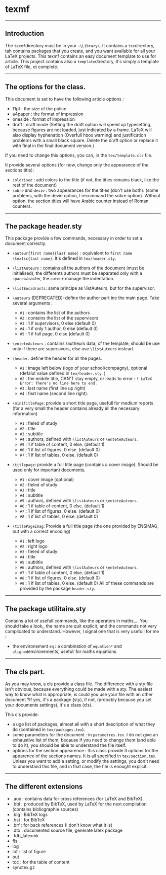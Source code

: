 # texmf
***

## Introduction

The ```texmf```directory must be in your ```~\Library\```. It contains a ```tex```directory, tah contains packages that you create, and you want available for all your LaTeX projects. This texmf contains an easy document template to use for article. This project contains also a ```template```directory, it's simply a template of LaTeX file, ot complete.
***
## The options for the class.
This document is set to have the following article options : 
* 11pt : the size of the police
* a4paper : the format of impression
* oneside : format of impression
* draft : draft mode (Setting the draft option will speed up typesetting, because figures are not loaded, just indicated by a frame. LaTeX will also display hyphenation (Overfull hbox warning) and justification problems with a small black square. Delete the draft option or replace it with final in the final document version.)

If you need to change this options, you can, in the ```tex/template.cls``` file.

It provide several options (for now, change only the appearance of the sections title):
* ```colorised``` : add colors to the title (if not, the titles remains black, like the rest of the document)
* ```sobre``` and ```devie``` : two appearances for the titles (don't use both). (some problems, with the devie option, I recommand the sobre option). Without option, the section titles will have Arabic counter instead of Roman counters.

***
## The package header.sty
This package provide a few commands, necessary in order to set a document correctly. 
* ```\auteur{first name}{last name}``` : equivalent to ```first name \textsc{last name}```. It's defined in ```tex/header.sty```. 
* ```\listAuteurs``` : contains all the authors of the document (must be initialised), the differents authors must be separated only with a ```space```caracter, the ```auteur``` manage the indentation.
* ```\listEncadrants```: same principe as \listAuteurs, but for the supervisor.
* ```\auteurs``` (DEPRECATED): define the author part ine the main page. Take several arguments : 
  * ```#1``` : contains the list of the authors
  * ```#2``` : contains the list of the supervisors
  * ```#3``` : 1 if supervisors, 0 else (default 0)
  * ```#4``` : 1 if only 1 author, 0 else (default 0)
  * ```#5``` : 1 if full page, 0 else (default 0)
* ```\enteteAuteurs``` : contains \autheurs data, cf the template, should be use only if there are supersivors, else use ```\listAuteurs``` instead.
* ```\header```: define the header for all the pages.
  * ```#1``` : image left below (logo of your school/compagny), optional (defalut value defined in ```tex/header.sty```. )
  * ```#2``` : the middle title, CAN'T stay empty, or leads to error : ```! LaTeX Error: There's no line here to end.```
  * ```#3``` : last name (first line up right)
  * ```#4``` : fisrt name (second line right).

* ```\miniTitlePage```: provide a short title page, usefull for medium reports. (for a very small the header contains already all the necessary information).
  * ```#1``` : fieled of study
  * ```#2``` : title
  * ```#3``` : subtitle 
  * ```#4``` : authors, defined with  ```\listAuteurs``` or ```\enteteAuteurs```.
  * ```#5``` : 1 if table of content, 0 else. (default 1)
  * ```#6``` : 1 if list of figures, 0 else. (default 0)
  * ```#7``` : 1 if list of tables, 0 else. (default 0)

* ```\titlepage```: provide a full title page (contains a cover image). Should be used only for important documents.
  * ```#1``` : cover image (optional)
  * ```#2``` : fieled of study
  * ```#3``` : title
  * ```#4``` : subtitle 
  * ```#5``` : authors, defined with  ```\listAuteurs``` or ```\enteteAuteurs```.
  * ```#6``` : 1 if table of content, 0 else. (default 1)
  * ```#7``` : 1 if list of figures, 0 else. (default 0)
  * ```#8``` : 1 if list of tables, 0 else. (default 0)
* ```\titlePageImag```: Provide a full title page (the one provided by ENSIMAG, but with a correct encoding)
  * ```#1``` : left logo 
  * ```#2``` : right logo
  * ```#3``` : fieled of study
  * ```#4``` : title
  * ```#5``` : subtitle 
  * ```#6``` : authors, defined with  ```\listAuteurs``` or ```\enteteAuteurs```.
  * ```#7``` : 1 if table of content, 0 else. (default 1)
  * ```#8``` : 1 if list of figures, 0 else. (default 0)
  * ```#9``` : 1 if list of tables, 0 else. (default 0)
All of these commands are provided by the package ```header.sty```.
***

## The package utilitaire.sty
Contains a lot of usefull commands, like the operators in maths,... You should take a look,, the name are quit explicit, and the commands not very complicated to understand.
However, I signal one that is very usefull for me : 
* the environement ```eq``` : a combination of ```equation*``` and ```aligned```environements, usefull for maths equations.

***
## The cls part.
As you may know, a cls provide a class file. The difference with a sty file isn't obvious, because everything could be made with a sty. The easiest way to know what is appropriate, is could you use your file with an other document ?If yes, it's a package (sty), if not, (probably because you set your documents settings), it's a class (cls).

This cls provide: 
* a uge list of packages, almost all with a short description of what they do (contained in ```tex/packages.tex```).
* some parameters for the document : in ```parametres.tex```. I do not give an exhaustive list of them, because if you need to change them (and able to do it), you should be able to understand the file itself.
* options for the section appearence : this class provide 3 options for the apparence of the sections names. It is all specified in ```tex/section.tex```. Unless you want to add a setting, or modify the settings, you don't need to understand this file, and in that case, the file is enought explicit.
  
***
## The different extensions
* .aux : contains data for cross references (for LaTeX and BibTeX)
* .bbl : produced by BibTeX, used by LaTeX for the next compilation (contains bibliographie sources)
* .blg : BibTeX logs
* .bst : for BibTeX
* .brf : for back references (I don't know what it is)
* .dtx : documented source file, generate latex package
* .fdb_latexmk
* fls
* log
* lof : list of figure
* out 
* toc : for the table of content
* synctex.gz